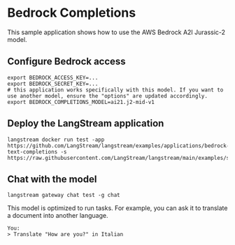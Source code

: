 # Bedrock Completions

This sample application shows how to use the AWS Bedrock A2I Jurassic-2 model.

## Configure Bedrock access

```
export BEDROCK_ACCESS_KEY=...
export BEDROCK_SECRET_KEY=...
# this application works specifically with this model. If you want to use another model, ensure the "options" are updated accordingly.
export BEDROCK_COMPLETIONS_MODEL=ai21.j2-mid-v1

```

## Deploy the LangStream application
```
langstream docker run test -app https://github.com/LangStream/langstream/examples/applications/bedrock-text-completions -s https://raw.githubusercontent.com/LangStream/langstream/main/examples/secrets/secrets.yaml 
```

## Chat with the model

```
langstream gateway chat test -g chat
```

This model is optimized to run tasks. For example, you can ask it to translate a document into another language.

```
You: 
> Translate "How are you?" in Italian
```




